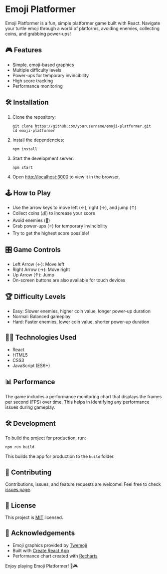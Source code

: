 # Emoji Platformer

Emoji Platformer is a fun, simple platformer game built with React. Navigate your turtle emoji through a world of platforms, avoiding enemies, collecting coins, and grabbing power-ups!

## 🎮 Features

- Simple, emoji-based graphics
- Multiple difficulty levels
- Power-ups for temporary invincibility
- High score tracking
- Performance monitoring

## 🛠 Installation

1. Clone the repository:
   ```
   git clone https://github.com/yourusername/emoji-platformer.git
   cd emoji-platformer
   ```

2. Install the dependencies:
   ```
   npm install
   ```

3. Start the development server:
   ```
   npm start
   ```

4. Open [http://localhost:3000](http://localhost:3000) to view it in the browser.

## 🕹 How to Play

- Use the arrow keys to move left (←), right (→), and jump (↑)
- Collect coins (💰) to increase your score
- Avoid enemies (👾)
- Grab power-ups (⭐) for temporary invincibility
- Try to get the highest score possible!

## 🎛 Game Controls

- Left Arrow (←): Move left
- Right Arrow (→): Move right
- Up Arrow (↑): Jump
- On-screen buttons are also available for touch devices

## 🏆 Difficulty Levels

- Easy: Slower enemies, higher coin value, longer power-up duration
- Normal: Balanced gameplay
- Hard: Faster enemies, lower coin value, shorter power-up duration

## 👨‍💻 Technologies Used

- React
- HTML5
- CSS3
- JavaScript (ES6+)

## 📊 Performance

The game includes a performance monitoring chart that displays the frames per second (FPS) over time. This helps in identifying any performance issues during gameplay.

## 🛠 Development

To build the project for production, run:

```
npm run build
```

This builds the app for production to the `build` folder.

## 🤝 Contributing

Contributions, issues, and feature requests are welcome! Feel free to check [issues page](https://github.com/yourusername/emoji-platformer/issues).

## 📝 License

This project is [MIT](https://choosealicense.com/licenses/mit/) licensed.

## 👏 Acknowledgements

- Emoji graphics provided by [Twemoji](https://twemoji.twitter.com/)
- Built with [Create React App](https://github.com/facebook/create-react-app)
- Performance chart created with [Recharts](https://recharts.org/en-US/)

Enjoy playing Emoji Platformer! 🐢🎮
